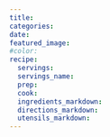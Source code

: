 ```yaml
---
title:
categories:
date:
featured_image:
#color:
recipe:
  servings:
  servings_name:
  prep:
  cook:
  ingredients_markdown:
  directions_markdown:
  utensils_markdown:
---
```

